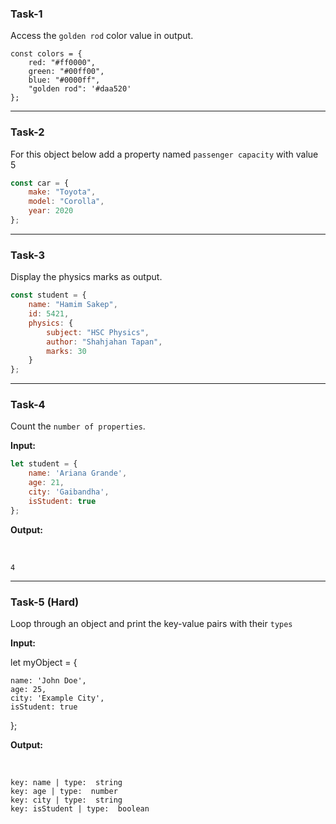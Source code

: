 ### Task-1
Access the `golden rod` color value in output.
```
const colors = {
    red: "#ff0000",
    green: "#00ff00",
    blue: "#0000ff",
    "golden rod": '#daa520'
};
```
---
### Task-2
For this object below add a property named `passenger capacity` with value 5
```js
const car = {
    make: "Toyota",
    model: "Corolla",
    year: 2020
};

```
---
### Task-3
Display the physics marks as output.
```js
const student = {
    name: "Hamim Sakep",
    id: 5421,
    physics: {
        subject: "HSC Physics",
        author: "Shahjahan Tapan",
        marks: 30
    }
};
```

---

### Task-4

Count the `number of properties`.

**Input:**
<br>
```js
let student = {
    name: 'Ariana Grande',
    age: 21,
    city: 'Gaibandha',
    isStudent: true
};
```
**Output:**

<br>

    4

---
### Task-5 (Hard)

Loop through an object and print the key-value pairs with their `types`

**Input:**
<br>

let myObject = {

    name: 'John Doe',
    age: 25,
    city: 'Example City',
    isStudent: true

};

**Output:**

<br>

    key: name | type:  string
    key: age | type:  number
    key: city | type:  string
    key: isStudent | type:  boolean
